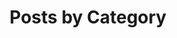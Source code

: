 ---
lang: en
title: "Posts by Category"
layout: categories
permalink: /en/categories/
author_profile: true
last_modified_at: 2024-10-01
---